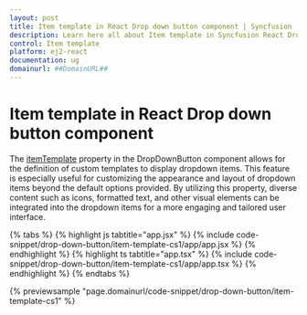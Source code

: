```yaml
---
layout: post
title: Item template in React Drop down button component | Syncfusion
description: Learn here all about Item template in Syncfusion React Drop down button component of Syncfusion Essential JS 2 and more.
control: Item template 
platform: ej2-react
documentation: ug
domainurl: ##DomainURL##
---
```


# Item template in React Drop down button component

The [itemTemplate](https://ej2.syncfusion.com/react/documentation/api/drop-down-button/#itemtemplate) property in the DropDownButton component allows for the definition of custom templates to display dropdown items. This feature is especially useful for customizing the appearance and layout of dropdown items beyond the default options provided. By utilizing this property, diverse content such as icons, formatted text, and other visual elements can be integrated into the dropdown items for a more engaging and tailored user interface.

{% tabs %}
{% highlight js tabtitle="app.jsx" %}
{% include code-snippet/drop-down-button/item-template-cs1/app/app.jsx %}
{% endhighlight %}
{% highlight ts tabtitle="app.tsx" %}
{% include code-snippet/drop-down-button/item-template-cs1/app/app.tsx %}
{% endhighlight %}
{% endtabs %}

{% previewsample "page.domainurl/code-snippet/drop-down-button/item-template-cs1" %}